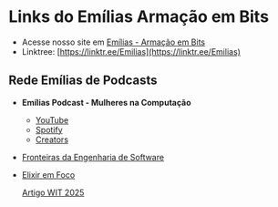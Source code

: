 
# Links do Emílias Armação em Bits

- Acesse nosso site em [Emílias - Armação em Bits](http://utfpr.curitiba.br/emilias)
- Linktree: [https://linktr.ee/Emilias](https://linktr.ee/Emilias)

<!-- - [Episódios](episodios/README.md) -->

## Rede Emílias de Podcasts

- **Emílias Podcast - Mulheres na Computação**
  -  [YouTube](https://www.youtube.com/@emilias_utfpr)
  -  [Spotify](https://open.spotify.com/show/1Pm95WtrS8ZqBqRCUprQDq)
  -  [Creators](https://creators.spotify.com/pod/profile/emilias-podcast/)
- [Fronteiras da Engenharia de Software](https://fronteirases.github.io/)
- [Elixir em Foco](https://www.elixiremfoco.com/)


  [Artigo WIT 2025](./artigowit2025)
